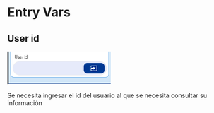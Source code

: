 # Entry Vars

## User id

![](../../../../.gitbook/assets/image%20%28344%29.png)

Se necesita ingresar el id del usuario al que se necesita consultar su información 

